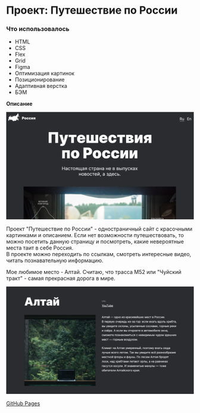 # Проект: Путешествие по России

### Что использовалось
* HTML
* CSS
* Flex
* Grid
* Figma
* Оптимизация картинок
* Позиционирование
* Адаптивная верстка
* БЭМ

**Описание**

![main page](https://github.com/SemaJenya/russian-travel-bootcamp/raw/main/images/main-page.png)

Проект "Путешествие по России" - одностраничный сайт с красочными картинками и описанием. Если нет возможности путешествовать, то можно посетить данную страницу и посмотреть, какие невероятные места таит в себе Россия.  
В проекте можно переходить по ссылкам, смотреть интересные видео, читать познавательную информацию.

Мое любимое место - Алтай. Считаю, что трасса М52 или "Чуйский тракт" - самая прекрасная дорога в мире. 

![altai page](https://github.com/SemaJenya/russian-travel-bootcamp/raw/main/images/altai-page.png)


[GitHub Pages](https://semajenya.github.io/russian-travel-bootcamp/)

